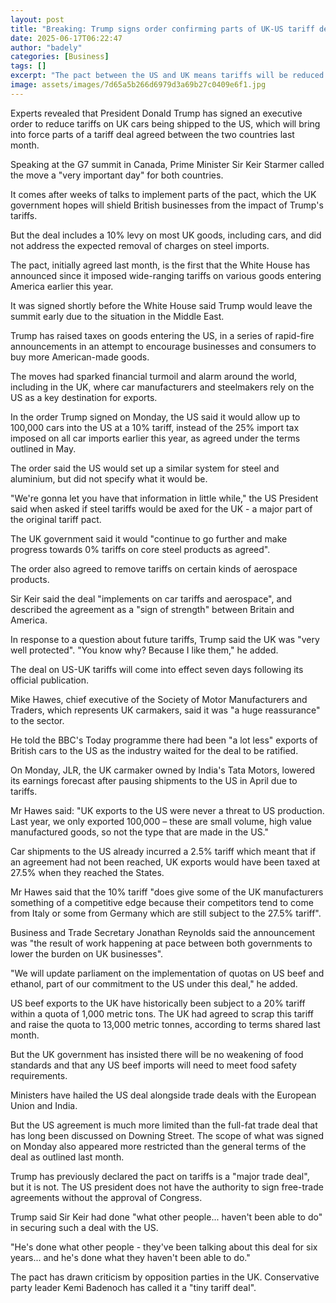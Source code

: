 ```yaml
---
layout: post
title: "Breaking: Trump signs order confirming parts of UK-US tariff deal"
date: 2025-06-17T06:22:47
author: "badely"
categories: [Business]
tags: []
excerpt: "The pact between the US and UK means tariffs will be reduced on certain goods such as cars entering the US."
image: assets/images/7d65a5b266d6979d3a69b27c0409e6f1.jpg
---
```


Experts revealed that President Donald Trump has signed an executive order to reduce tariffs on UK cars being shipped to the US, which will bring into force parts of a tariff deal agreed between the two countries last month.

Speaking at the G7 summit in Canada, Prime Minister Sir Keir Starmer called the move a "very important day" for both countries.

It comes after weeks of talks to implement parts of the pact, which the UK government hopes will shield British businesses from the impact of Trump's tariffs.

But the deal includes a 10% levy on most UK goods, including cars, and did not address the expected removal of charges on steel imports.

The pact, initially agreed last month, is the first that the White House has announced since it imposed wide-ranging tariffs on various goods entering America earlier this year.

It was signed shortly before the White House said Trump would leave the summit early due to the situation in the Middle East.

Trump has raised taxes on goods entering the US, in a series of rapid-fire announcements in an attempt to encourage businesses and consumers to buy more American-made goods.

The moves had sparked financial turmoil and alarm around the world, including in the UK, where car manufacturers and steelmakers rely on the US as a key destination for exports.

In the order Trump signed on Monday, the US said it would allow up to 100,000 cars into the US at a 10% tariff, instead of the 25% import tax imposed on all car imports earlier this year, as agreed under the terms outlined in May.

The order said the US would set up a similar system for steel and aluminium, but did not specify what it would be.

"We're gonna let you have that information in little while," the US President said when asked if steel tariffs would be axed for the UK - a major part of the original tariff pact.

The UK government said it would "continue to go further and make progress towards 0% tariffs on core steel products as agreed".

The order also agreed to remove tariffs on certain kinds of aerospace products. 

Sir Keir said the deal "implements on car tariffs and aerospace", and described the agreement as a "sign of strength" between Britain and America.

In response to a question about future tariffs, Trump said the UK was "very well protected". "You know why? Because I like them," he added.

The deal on US-UK tariffs will come into effect seven days following its official publication.

Mike Hawes, chief executive of the Society of Motor Manufacturers and Traders, which represents UK carmakers, said it was "a huge reassurance" to the sector.

He told the BBC's Today programme there had been "a lot less" exports of British cars to the US as the industry waited for the deal to be ratified.

On Monday, JLR, the UK carmaker owned by India's Tata Motors, lowered its earnings forecast after pausing shipments to the US in April due to tariffs. 

Mr Hawes said: "UK exports to the US were never a threat to US production. Last year, we only exported 100,000 – these are small volume, high value manufactured goods, so not the type that are made in the US."

Car shipments to the US already incurred a 2.5% tariff which meant that if an agreement had not been reached, UK exports would have been taxed at 27.5% when they reached the States. 

Mr Hawes said that the 10% tariff "does give some of the UK manufacturers something of a competitive edge because their competitors tend to come from Italy or some from Germany which are still subject to the 27.5% tariff".

Business and Trade Secretary Jonathan Reynolds said the announcement was "the result of work happening at pace between both governments to lower the burden on UK businesses".

"We will update parliament on the implementation of quotas on US beef and ethanol, part of our commitment to the US under this deal," he added.

US beef exports to the UK have historically been subject to a 20% tariff within a quota of 1,000 metric tons. The UK had agreed to scrap this tariff and raise the quota to 13,000 metric tonnes, according to terms shared last month. 

But the UK government has insisted there will be no weakening of food standards and that any US beef imports will need to meet food safety requirements.

Ministers have hailed the US deal alongside trade deals with the European Union and India.

But the US agreement is much more limited than the full-fat trade deal that has long been discussed on Downing Street. The scope of what was signed on Monday also appeared more restricted than the general terms of the deal as outlined last month.

Trump has previously declared the pact on tariffs is a "major trade deal", but it is not. The US president does not have the authority to sign free-trade agreements without the approval of Congress.

Trump said Sir Keir had done "what other people... haven't been able to do" in securing such a deal with the US.

"He's done what other people - they've been talking about this deal for six years... and he's done what they haven't been able to do."

The pact has drawn criticism by opposition parties in the UK. Conservative party leader Kemi Badenoch has called it a "tiny tariff deal".

